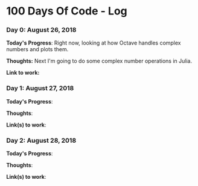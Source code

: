 # 100 Days Of Code - Log

### Day 0: August 26, 2018

**Today's Progress**: Right now, looking at how Octave handles complex numbers and plots them. 

**Thoughts:** Next I'm going to do some complex number operations in Julia. 

**Link to work:** 

### Day 1: August 27, 2018 

**Today's Progress**: 

**Thoughts**: 

**Link(s) to work**: 

### Day 2: August 28, 2018 

**Today's Progress**: 

**Thoughts**: 

**Link(s) to work**: 
